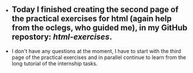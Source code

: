 - ## Today I finished creating the second page of the practical exercises for html (again help from the oclegs, who guided me), in my GitHub repostory: _html-exercises_. 
- I don't have any questions at the moment, I have to start with the third page of the practical exercises and in parallel continue to learn from the long tutorial of the internship tasks.